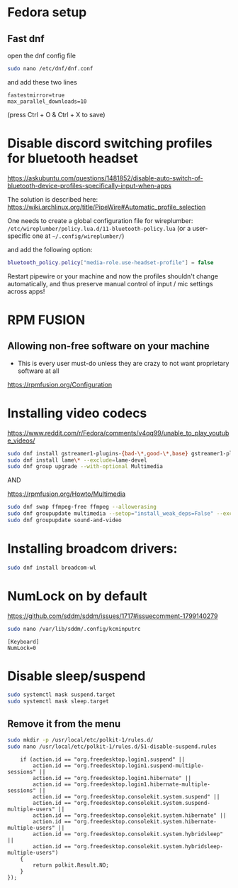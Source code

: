 # Fedora setup

## Fast dnf

open the dnf config file

```bash
sudo nano /etc/dnf/dnf.conf
```

and add these two lines

```
fastestmirror=true
max_parallel_downloads=10
```
(press Ctrl + O & Ctrl + X to save)

# Disable discord switching profiles for bluetooth headset

https://askubuntu.com/questions/1481852/disable-auto-switch-of-bluetooth-device-profiles-specifically-input-when-apps

The solution is described here: https://wiki.archlinux.org/title/PipeWire#Automatic_profile_selection

One needs to create a global configuration file for wireplumber:
`/etc/wireplumber/policy.lua.d/11-bluetooth-policy.lua` (or a user-specific one at `~/.config/wireplumber/`)

and add the following option:

```lua
bluetooth_policy.policy["media-role.use-headset-profile"] = false
```

Restart pipewire or your machine and now the profiles shouldn't change automatically, and thus preserve manual control of input / mic settings across apps!

# RPM FUSION

## Allowing non-free software on your machine

- This is every user must-do unless they are crazy to not want proprietary software at all

https://rpmfusion.org/Configuration

# Installing video codecs

https://www.reddit.com/r/Fedora/comments/v4qq99/unable_to_play_youtube_videos/

```bash
sudo dnf install gstreamer1-plugins-{bad-\*,good-\*,base} gstreamer1-plugin-openh264 gstreamer1-libav --exclude=gstreamer1-plugins-bad-free-devel
sudo dnf install lame\* --exclude=lame-devel
sudo dnf group upgrade --with-optional Multimedia
```

AND

https://rpmfusion.org/Howto/Multimedia

```bash
sudo dnf swap ffmpeg-free ffmpeg --allowerasing
sudo dnf groupupdate multimedia --setop="install_weak_deps=False" --exclude=PackageKit-gstreamer-plugin
sudo dnf groupupdate sound-and-video
```

# Installing broadcom drivers:

```bash
sudo dnf install broadcom-wl
```

# NumLock on by default

https://github.com/sddm/sddm/issues/1717#issuecomment-1799140279

```bash
sudo nano /var/lib/sddm/.config/kcminputrc
```

```
[Keyboard]
NumLock=0
```

# Disable sleep/suspend

```bash
sudo systemctl mask suspend.target
sudo systemctl mask sleep.target
```

## Remove it from the menu

```bash
sudo mkdir -p /usr/local/etc/polkit-1/rules.d/
sudo nano /usr/local/etc/polkit-1/rules.d/51-disable-suspend.rules
```

```polkit.addRule(function(action, subject) {
    if (action.id == "org.freedesktop.login1.suspend" ||
        action.id == "org.freedesktop.login1.suspend-multiple-sessions" ||
        action.id == "org.freedesktop.login1.hibernate" ||
        action.id == "org.freedesktop.login1.hibernate-multiple-sessions" ||
        action.id == "org.freedesktop.consolekit.system.suspend" ||
        action.id == "org.freedesktop.consolekit.system.suspend-multiple-users" ||
        action.id == "org.freedesktop.consolekit.system.hibernate" ||
        action.id == "org.freedesktop.consolekit.system.hibernate-multiple-users" ||
        action.id == "org.freedesktop.consolekit.system.hybridsleep" ||
        action.id == "org.freedesktop.consolekit.system.hybridsleep-multiple-users")
    {
        return polkit.Result.NO;
    }
});
```
